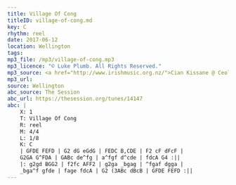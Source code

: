 ```yaml
---
title: Village Of Cong
titleID: village-of-cong.md
key: C
rhythm: reel
date: 2017-06-12
location: Wellington
tags:
mp3_file: /mp3/village-of-cong.mp3
mp3_licence: "© Luke Plumb. All Rights Reserved."
mp3_source: <a href="http://www.irishmusic.org.nz/">Cian Kissane @ Ceol Aneas 2017</a>
mp3_url:
source: Wellington
abc_source: The Session
abc_url: https://thesession.org/tunes/14147
abc: |
    X: 1
    T: Village Of Cong
    R: reel
    M: 4/4
    L: 1/8
    K: C
    | GFDE FEFD | G2 dG eGdG | FEDC B,CDE | F2 cF dFcF |
    G2GA G^FDA | GABc de^fg | a^fgf d^cde | fdcA G4 :||
    |: g2gd BGG2 | f2fc AFF2 | g2ga _bgag | ^fgaf dgga |
    _bga^f gfde | fage fdcA | G2 (3ABc dBcB | GFDE FEFD :||
---
```

